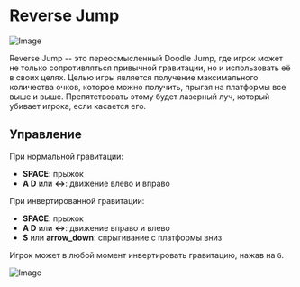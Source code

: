 # Reverse Jump

![Image]("presentation/presentation-1.gif")

Reverse Jump -- это переосмысленный Doodle Jump, где игрок может не только сопротивляться привычной гравитации, но и использовать её в своих целях. Целью игры является получение максимального количества очков, которое можно получить, прыгая на платформы все выше и выше. Препятствовать этому будет лазерный луч, который убивает игрока, если касается его.

## Управление
При нормальной гравитации: 
* **SPACE**: прыжок
* **A D** или **<->**: движение влево и вправо

При инвертированной гравитации:
* **SPACE**: прыжок
* **A D** или **<->**: движение вправо и влево
* **S** или **arrow_down**: спрыгивание с платформы вниз

Игрок может в любой момент инвертировать гравитацию, нажав на `G`.

![Image]("presentation/presentation-2.gif")